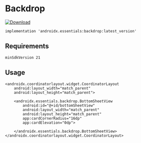 # Backdrop
[ ![Download](https://api.bintray.com/packages/kunal26das/androidx.essentials/backdrop/images/download.svg) ](https://bintray.com/kunal26das/androidx.essentials/backdrop/_latestVersion)
```
implementation 'androidx.essentials:backdrop:latest_version'
```
## Requirements
```
minSdkVersion 21
```
## Usage
```
<androidx.coordinatorlayout.widget.CoordinatorLayout
    android:layout_width="match_parent"
    android:layout_height="match_parent">

    <androidx.essentials.backdrop.BottomSheetView
        android:id="@+id/bottomSheetView"
        android:layout_width="match_parent"
        android:layout_height="match_parent"
        app:cardCornerRadius="16dp"
        app:cardElevation="0dp">
        
    </androidx.essentials.backdrop.BottomSheetView>
</androidx.coordinatorlayout.widget.CoordinatorLayout>
```
